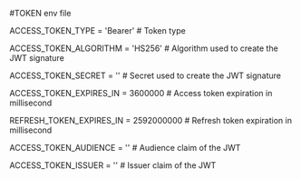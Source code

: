 #TOKEN
env file

ACCESS_TOKEN_TYPE = 'Bearer'          # Token type

ACCESS_TOKEN_ALGORITHM = 'HS256'      # Algorithm used to create the JWT signature

ACCESS_TOKEN_SECRET = ''              # Secret used to create the JWT signature

ACCESS_TOKEN_EXPIRES_IN = 3600000     # Access token expiration in millisecond

REFRESH_TOKEN_EXPIRES_IN = 2592000000 # Refresh token expiration in millisecond

ACCESS_TOKEN_AUDIENCE = ''            # Audience claim of the JWT

ACCESS_TOKEN_ISSUER = ''              # Issuer claim of the JWT